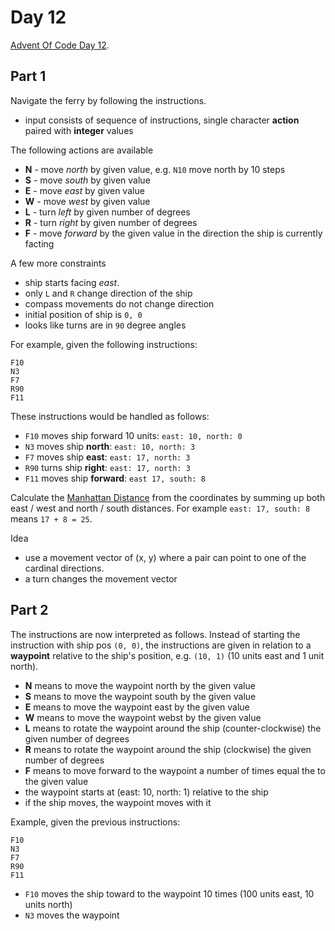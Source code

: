# Day 12

[Advent Of Code Day 12](https://adventofcode.com/2020/day/12).

## Part 1

Navigate the ferry by following the instructions.

* input consists of sequence of instructions, single character **action** paired with **integer** values

The following actions are available

* **N** - move *north* by given value, e.g. `N10` move north by 10 steps
* **S** - move *south* by given value
* **E** - move *east* by given value
* **W** - move *west* by given value
* **L** - turn *left* by given number of degrees
* **R** - turn *right* by given number of degrees
* **F** - move *forward* by the given value in the direction the ship is currently facting

A few more constraints

* ship starts facing *east*.
* only `L` and `R` change direction of the ship
* compass movements do not change direction
* initial position of ship is `0, 0`
* looks like turns are in `90` degree angles

For example, given the following instructions:

```
F10
N3
F7
R90
F11
```

These instructions would be handled as follows:

* `F10` moves ship forward 10 units: `east: 10, north: 0`
* `N3` moves ship **north**: `east: 10, north: 3`
* `F7` moves ship **east**: `east: 17, north: 3`
* `R90` turns ship **right**: `east: 17, north: 3`
* `F11` moves ship **forward**: `east 17, south: 8`

Calculate the [Manhattan Distance](https://en.wikipedia.org/wiki/Taxicab_geometry) from the coordinates by summing up both east / west and north / south distances. For example `east: 17, south: 8` means `17 + 8 = 25`.

Idea

* use a movement vector of (x, y) where a pair can point to one of the cardinal directions.
* a turn changes the movement vector

## Part 2

The instructions are now interpreted as follows. Instead of starting the instruction with ship pos `(0, 0)`, the instructions are given in relation to a **waypoint** relative to the ship's position, e.g. `(10, 1)` (10 units east and 1 unit north).

* **N** means to move the waypoint north by the given value
* **S** means to move the waypoint south by the given value
* **E** means to move the waypoint east by the given value
* **W** means to move the waypoint webst by the given value
* **L** means to rotate the waypoint around the ship (counter-clockwise) the given number of degrees
* **R** means to rotate the waypoint around the ship (clockwise) the given number of degrees
* **F** means to move forward to the waypoint a number of times equal the to the given value
* the waypoint starts at (east: 10, north: 1) relative to the ship
* if the ship moves, the waypoint moves with it

Example, given the previous instructions:

```
F10
N3
F7
R90
F11
```

* `F10` moves the ship toward to the waypoint 10 times (100 units east, 10 units north)
* `N3` moves the waypoint 
